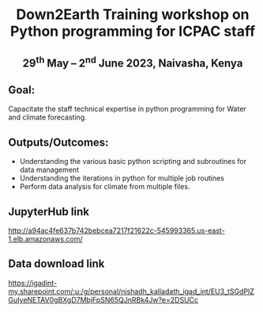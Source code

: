 <h1 align="center">Down2Earth Training workshop on Python programming for ICPAC staff</h1>
<h2 align="center">29<sup>th</sup> May – 2<sup>nd</sup> June 2023, Naivasha, Kenya</h2>

## Goal:
Capacitate the staff technical expertise in python programming for Water and climate forecasting. 

## Outputs/Outcomes:
* Understanding the various basic python scripting and subroutines for data management 
* Understanding the iterations in python for multiple job routines
* Perform data analysis  for climate from multiple files.

## JupyterHub link

http://a94ac4fe637b742bebcea7217f21622c-545993365.us-east-1.elb.amazonaws.com/


## Data download link

https://igadint-my.sharepoint.com/:u:/g/personal/nishadh_kalladath_igad_int/EU3_tSGdPIZGuIyeNETAV0gBXgD7MbjFpSN65QJnRBk4Jw?e=2DSUCc
